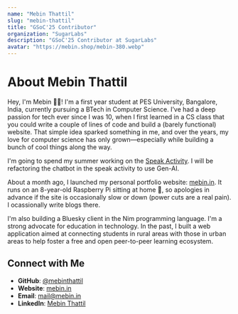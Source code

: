 ```yaml
---
name: "Mebin Thattil"
slug: "mebin-thattil"
title: "GSoC'25 Contributor"
organization: "SugarLabs"
description: "GSoC'25 Contributor at SugarLabs"
avatar: "https://mebin.shop/mebin-380.webp"
---
```


<!--markdownlint-disable-->

# About Mebin Thattil

Hey, I'm Mebin 👋🏻! I'm a first year student at PES University, Bangalore, India, currently pursuing a BTech in Computer Science. I’ve had a deep passion for tech ever since I was 10, when I first learned in a CS class that you could write a couple of lines of code and build a (barely functional) website. That simple idea sparked something in me, and over the years, my love for computer science has only grown—especially while building a bunch of cool things along the way.

I'm going to spend my summer working on the [Speak Activity](https://github.com/sugarlabs/speak). I will be refactoring the chatbot in the speak activity to use Gen-AI.

About a month ago, I launched my personal portfolio website: [mebin.in](https://mebin.in/). It runs on an 8-year-old Raspberry Pi sitting at home 🤩, so apologies in advance if the site is occasionally slow or down (power cuts are a real pain). I ocassionally write blogs there.

I'm also building a Bluesky client in the Nim programming language. I'm a strong advocate for education in technology. In the past, I built a web application aimed at connecting students in rural areas with those in urban areas to help foster a free and open peer-to-peer learning ecosystem.

## Connect with Me

- **GitHub**: [@mebinthattil](https://github.com/mebinthattil)
- **Website**: [mebin.in](https://mebin.in/)
- **Email**: [mail@mebin.in](mailto:mail@mebin.in)
- **LinkedIn**: [Mebin Thattil](https://www.linkedin.com/in/mebin-thattil/)
